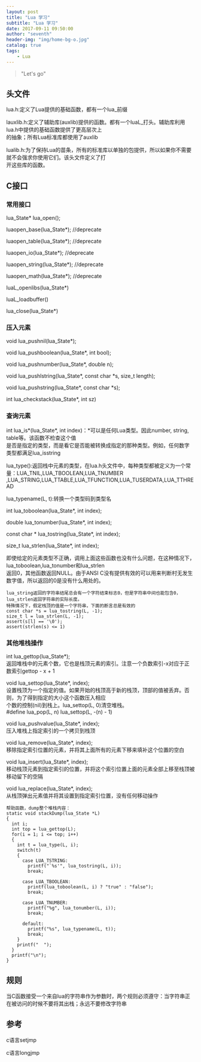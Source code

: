 ```yaml
---
layout: post
title: "Lua 学习"
subtitle: "Lua 学习"
date: 2017-09-11 09:50:00
author: "seventh"
header-img: "img/home-bg-o.jpg"
catalog: true
tags:
    - Lua
---
```


> "Let's go"

## 头文件
lua.h:定义了Lua提供的基础函数，都有一个lua_前缀  

lauxlib.h:定义了辅助库(auxlib)提供的函数。都有一个luaL_打头。辅助库利用lua.h中提供的基础函数提供了更高层次上  
          的抽象；所有Lua标准库都使用了auxlib

lualib.h:为了保持Lua的苗条，所有的标准库以单独的包提供，所以如果你不需要就不会强求你使用它们。该头文件定义了打  
         开这些库的函数。

## C接口

### 常用接口

lua_State* lua_open();

luaopen_base(lua_State*);   //deprecate

luaopen_table(lua_State*);  //deprecate

luaopen_io(lua_State*);     //deprecate

luaopen_string(lua_State*); //deprecate 

luaopen_math(lua_State*);   //deprecate

luaL_openlibs(lua_State*)

luaL_loadbuffer()

lua_close(lua_State*)

### 压入元素

void lua_pushnil(lua_State*);

void lua_pushboolean(lua_State*, int bool);

void lua_pushnumber(lua_State*, double n);

void lua_pushlstring(lua_State*, const char *s, size_t length);

void lua_pushstring(lua_State*, const char *s);

int lua_checkstack(lua_State*, int sz)


### 查询元素

int lua_is*(lua_State*, int index)：*可以是任何Lua类型。因此number, string, table等。该函数不检查这个值  
                                    是否是指定的类型，而是看它是否能被转换成指定的那种类型。例如，任何数字  
                                    类型都满足lua_isstring

lua_type():返回栈中元素的类型，在lua.h头文件中，每种类型都被定义为一个常量：LUA_TNIL,LUA_TBOOLEAN,LUA_TNUMBER  
           ,LUA_STRING,LUA_TTABLE,LUA_TFUNCTION,LUA_TUSERDATA,LUA_TTHREAD

lua_typename(L, t):转换一个类型码到类型名

int lua_toboolean(lua_State*, int index);

double lua_tonumber(lua_State*, int index);

const char * lua_tostring(lua_State*, int index);

size_t lua_strlen(lua_State*, int index);

即使给定的元素类型不正确，调用上面这些函数也没有什么问题，在这种情况下，lua_toboolean,lua_tonumber和lua_strlen  
返回0，其他函数返回NULL。由于ANSI C没有提供有效的可以用来判断村无发生数字值，所以返回的0是没有什么用处的。

~~~
lua_string返回的字符串结尾总会有一个字符结束标志0，但是字符串中间也能包含0，lua_strlen返回字符串的实际长度。
特殊情况下，假定栈顶的值是一个字符串，下面的断言总是有效的
const char *s = lua_tostring(L, -1);
size_t l = lua_strlen(L, -1);
assert(s[l] == '\0');
assert(strlen(s) <= 1)
~~~

### 其他堆栈操作

int lua_gettop(lua_State*);  
返回堆栈中的元素个数，它也是栈顶元素的索引。注意一个负数索引-x对应于正数索引gettop - x + 1

void lua_settop(lua_State*, index);  
设置栈顶为一个指定的值。如果开始的栈顶高于新的栈顶，顶部的值被丢弃。否则，为了得到指定的大小这个函数压入相应  
个数的控制(nil)到栈上。lua_settop(L, 0)清空堆栈。  
#define lua_pop(L, n)  lua_settop(L, -(n) - 1)

void lua_pushvalue(lua_State*, index);  
压入堆栈上指定索引的一个拷贝到栈顶

void lua_remove(lua_State*, index);  
移除指定索引位置的元素，并将其上面所有的元素下移来填补这个位置的空白

void lua_insert(lua_State*, index);  
移动栈顶元素到指定索引的位置，并将这个索引位置上面的元素全部上移至栈顶被移动留下的空隔

void lua_replace(lua_State*, index);  
从栈顶弹出元素值并将其设置到指定索引位置，没有任何移动操作

~~~
帮助函数，dump整个堆栈内容：
static void stackDump(lua_State *L)
{
  int i;
  int top = lua_gettop(L);
  for(i = 1; i <= top; i++)
  {
    int t = lua_type(L, i);
    switch(t)
    {
      case LUA_TSTRING:
        printf("`%s'", lua_tostring(L, i));
        break;
        
      case LUA_TBOOLEAN:
        printf(lua_toboolean(L, i) ? "true" : "false");
        break;
        
      case LUA_TNUMBER:
        printf("%g", lua_tonumber(L, i));
        break;
        
      default:
        printf("%s", lua_typename(L, t));
        break;
    }
    printf("  ");
  }
  printf("\n");
}
~~~



## 规则
当C函数接受一个来自lua的字符串作为参数时，两个规则必须遵守：当字符串正在被访问的时候不要将其出栈；永远不要修改字符串  




## 参考

c语言setjmp

c语言longjmp



